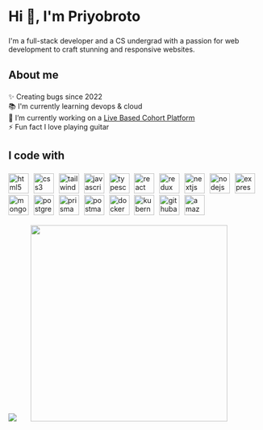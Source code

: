 <h1 align="left">Hi 👋, I'm Priyobroto</h1>

###

<p align="left">I'm a full-stack developer and a CS undergrad with a passion for web development to craft stunning and responsive websites.</p>

###

<h2 align="left">About me</h2>

###

<p align="left">✨ Creating bugs since 2022<br>📚 I'm currently learning devops & cloud<br>🔭 I’m currently working on a <a href="https://github.com/PriyobrotoKar/brightpath">Live Based Cohort Platform</a><br>⚡ Fun fact I love playing guitar</p>

###

<h2 align="left">I code with</h2>

###

  <div align="left">
  <img src="https://skillicons.dev/icons?i=html" height="40" alt="html5 logo"  />
  <img width="2" />
  <img src="https://skillicons.dev/icons?i=css" height="40" alt="css3 logo"  />
  <img width="2" />
  <img src="https://skillicons.dev/icons?i=tailwind" height="40" alt="tailwindcss logo"  />
  <img width="2" />
  <img src="https://skillicons.dev/icons?i=js" height="40" alt="javascript logo"  />
  <img width="2" />
  <img src="https://skillicons.dev/icons?i=ts" height="40" alt="typescript logo"  />
  <img width="2" />
  <img src="https://skillicons.dev/icons?i=react" height="40" alt="react logo"  />
  <img width="2" />
  <img src="https://skillicons.dev/icons?i=redux" height="40" alt="redux logo"  />
  <img width="2" />
  <img src="https://skillicons.dev/icons?i=nextjs" height="40" alt="nextjs logo"  />
  <img width="2" />
  <img src="https://skillicons.dev/icons?i=nodejs" height="40" alt="nodejs logo"  />
  <img width="2" />
  <img src="https://skillicons.dev/icons?i=express" height="40" alt="express logo"  />
  <img width="2" />
  <img src="https://skillicons.dev/icons?i=mongodb" height="40" alt="mongodb logo"  />
  <img width="2" />
  <img src="https://skillicons.dev/icons?i=postgres" height="40" alt="postgresql logo"  />
  <img width="2" />
  <img src="https://skillicons.dev/icons?i=prisma" height="40" alt="prisma logo"  />
  <img width="2" />
  <img src="https://skillicons.dev/icons?i=postman" height="40" alt="postman logo"  />
  <img width="2" />
  <img src="https://skillicons.dev/icons?i=docker" height="40" alt="docker logo"  />
  <img width="2" />
  <img src="https://skillicons.dev/icons?i=kubernetes" height="40" alt="kubernetes logo"  />
  <img width="2" />
  <img src="https://skillicons.dev/icons?i=githubactions" height="40" alt="githubactions logo"  />
  <img width="2" />
  <img src="https://skillicons.dev/icons?i=aws" height="40" alt="amazonwebservices logo"  />
  </div>
<br/>
<span align="right">
  <img src="https://github-readme-stats.vercel.app/api/top-langs/?username=priyobrotokar&theme=gotham&show_icons=true&hide_border=true&layout=compact"/>
    <img width="20" />
  <img width="390" height="auto" src="https://github-readme-stats.vercel.app/api?username=priyobrotokar&theme=gotham&show_icons=true&hide_border=true&count_private=true"/>

</span>

</div>


###
